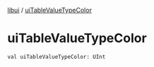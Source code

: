 [libui](README.md) / [uiTableValueTypeColor](ui-table-value-type-color.md)

# uiTableValueTypeColor

`val uiTableValueTypeColor: UInt`
